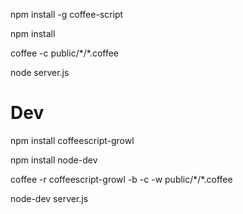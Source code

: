 npm install -g coffee-script

npm install

coffee -c public/\*/\*.coffee

node server.js

# Dev

npm install coffeescript-growl

npm install node-dev

coffee -r coffeescript-growl -b -c -w public/\*/\*.coffee

node-dev server.js
